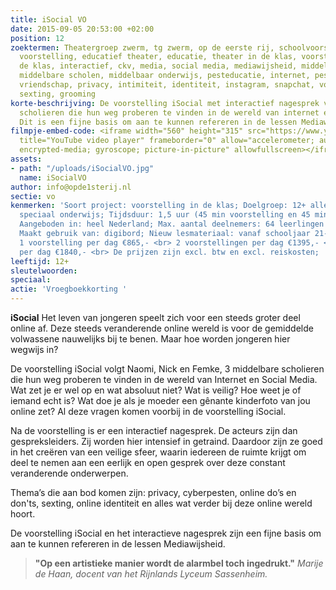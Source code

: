 ```yaml
---
title: iSocial VO
date: 2015-09-05 20:53:00 +02:00
position: 12
zoektermen: Theatergroep zwerm, tg zwerm, op de eerste rij, schoolvoorstelling, educatieve
  voorstelling, educatief theater, educatie, theater in de klas, voorstellingen in
  de klas, interactief, ckv, media, social media, mediawijsheid, middelbare school,
  middelbare scholen, middelbaar onderwijs, pesteducatie, internet, pesten, cyberpesten,
  vriendschap, privacy, intimiteit, identiteit, instagram, snapchat, voorlichting,
  sexting, grooming
korte-beschrijving: De voorstelling iSocial met interactief nagesprek volgt 3 middelbare
  scholieren die hun weg proberen te vinden in de wereld van internet en Social Media.
  Dit is een fijne basis om aan te kunnen refereren in de lessen Mediawijsheid.
filmpje-embed-code: <iframe width="560" height="315" src="https://www.youtube.com/embed/D2t111BQTqk"
  title="YouTube video player" frameborder="0" allow="accelerometer; autoplay; clipboard-write;
  encrypted-media; gyroscope; picture-in-picture" allowfullscreen></iframe>
assets:
- path: "/uploads/iSocialVO.jpg"
  name: iSocialVO
author: info@opde1sterij.nl
sectie: vo
kenmerken: 'Soort project: voorstelling in de klas; Doelgroep: 12+ alle niveaus ook
  speciaal onderwijs; Tijdsduur: 1,5 uur (45 min voorstelling en 45 min nabespreking);
  Aangeboden in: heel Nederland; Max. aantal deelnemers: 64 leerlingen of 2 klassen;
  Maakt gebruik van: digibord; Nieuw lesmateriaal: vanaf schooljaar 21-22; Prijs:
  1 voorstelling per dag €865,- <br> 2 voorstellingen per dag €1395,- <br> 3 voorstellingen
  per dag €1840,- <br> De prijzen zijn excl. btw en excl. reiskosten; '
leeftijd: 12+
sleutelwoorden: 
speciaal: 
actie: 'Vroegboekkorting '
---
```


**iSocial** Het leven van jongeren speelt zich voor een steeds groter deel online af. Deze steeds veranderende online wereld is voor de gemiddelde volwassene nauwelijks bij te benen. Maar hoe worden jongeren hier wegwijs in?

De voorstelling iSocial volgt Naomi, Nick en Femke, 3 middelbare scholieren die hun weg proberen te vinden in de wereld van Internet en Social Media. Wat zet je er wel op en wat absoluut niet? Wat is veilig? Hoe weet je of iemand echt is? Wat doe je als je moeder een gênante kinderfoto van jou online zet? Al deze vragen komen voorbij in de voorstelling iSocial.

Na de voorstelling is er een interactief nagesprek. De acteurs zijn dan gespreksleiders. Zij worden hier intensief in getraind. Daardoor zijn ze goed in het creëren van een veilige sfeer, waarin iedereen de ruimte krijgt om deel te nemen aan een eerlijk en open gesprek over deze constant veranderende onderwerpen. 

Thema’s die aan bod komen zijn: privacy, cyberpesten, online do’s en don'ts, sexting, online identiteit en alles wat verder bij deze online wereld hoort.

De voorstelling iSocial en het interactieve nagesprek zijn een fijne basis om aan te kunnen refereren in de lessen Mediawijsheid.

>**"Op een artistieke manier wordt de alarmbel toch ingedrukt."** *Marije de Haan, docent van het Rijnlands Lyceum Sassenheim.*
